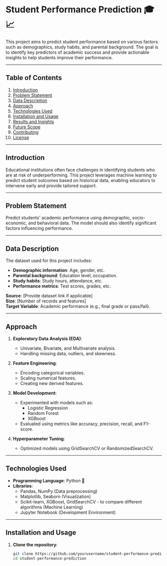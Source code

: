 # Student Performance Prediction 🎓📈

This project aims to predict student performance based on various factors such as demographics, study habits, and parental background. The goal is to identify key predictors of academic success and provide actionable insights to help students improve their performance.

---

## Table of Contents
1. [Introduction](#introduction)
2. [Problem Statement](#problem-statement)
3. [Data Description](#data-description)
4. [Approach](#approach)
5. [Technologies Used](#technologies-used)
6. [Installation and Usage](#installation-and-usage)
7. [Results and Insights](#results-and-insights)
8. [Future Scope](#future-scope)
9. [Contributing](#contributing)
10. [License](#license)

---

## Introduction
Educational institutions often face challenges in identifying students who are at risk of underperforming. This project leverages machine learning to predict student outcomes based on historical data, enabling educators to intervene early and provide tailored support.

---

## Problem Statement
Predict students' academic performance using demographic, socio-economic, and behavioral data. The model should also identify significant factors influencing performance.

---

## Data Description
The dataset used for this project includes:
- **Demographic information**: Age, gender, etc.
- **Parental background**: Education level, occupation.
- **Study habits**: Study hours, attendance, etc.
- **Performance metrics**: Test scores, grades, etc.

**Source**: [Provide dataset link if applicable]  
**Size**: [Number of records and features]  
**Target Variable**: Academic performance (e.g., final grade or pass/fail).

---

## Approach
1. **Exploratory Data Analysis (EDA)**:
   - Univariate, Bivariate, and Multivariate analysis.
   - Handling missing data, outliers, and skewness.

2. **Feature Engineering**:
   - Encoding categorical variables.
   - Scaling numerical features.
   - Creating new derived features.

3. **Model Development**:
   - Experimented with models such as:
     - Logistic Regression
     - Random Forest
     - XGBoost
   - Evaluated using metrics like accuracy, precision, recall, and F1-score.

4. **Hyperparameter Tuning**:
   - Optimized models using GridSearchCV or RandomizedSearchCV.

---

## Technologies Used
- **Programming Language**: Python 🐍
- **Libraries**:
  - Pandas, NumPy (Data preprocessing)
  - Matplotlib, Seaborn (Visualization)
  - Scikit-learn, XGBoost, GridSearchCV - to compare different algorithms (Machine Learning)
  - Jupyter Notebook (Development Environment)

---

## Installation and Usage
1. **Clone the repository**:
   ```bash
   git clone https://github.com/yourusername/student-performance-prediction.git
   cd student-performance-prediction
